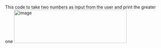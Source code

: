 This code to take two numbers as input from the user and print the greater one 
<img width="368" height="109" alt="image" src="https://github.com/user-attachments/assets/6a9a2f1a-50f1-40d3-83b9-5ed3cb834ae9" />
